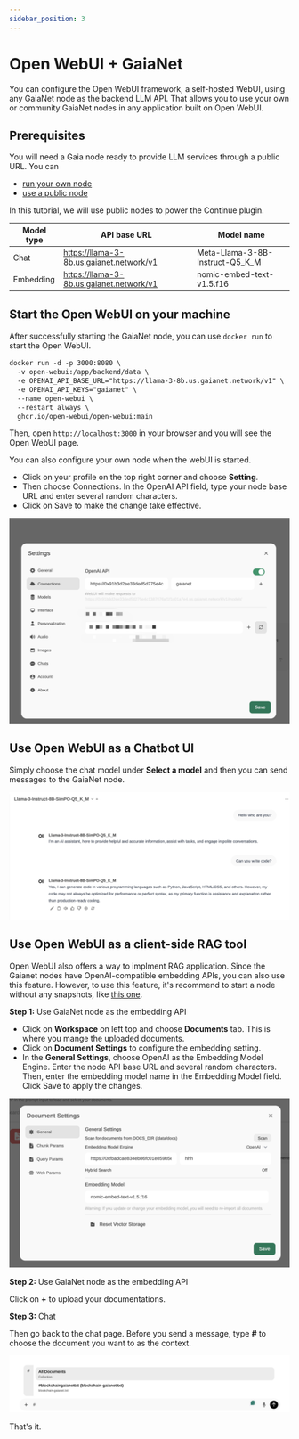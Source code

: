 ```yaml
---
sidebar_position: 3
---
```


# Open WebUI + GaiaNet

You can configure the Open WebUI framework, a self-hosted WebUI, using any GaiaNet node as the backend LLM API. That allows you to use your own
or community GaiaNet nodes in any application built on Open WebUI.

## Prerequisites

You will need a Gaia node ready to provide LLM services through a public URL. You can

* [run your own node](../../node-guide/quick-start.md)
* [use a public node](../nodes.md)

In this tutorial, we will use public nodes to power the Continue plugin.

| Model type | API base URL | Model name |
|-----|--------|-----|
| Chat | https://llama-3-8b.us.gaianet.network/v1 | Meta-Llama-3-8B-Instruct-Q5_K_M |
| Embedding | https://llama-3-8b.us.gaianet.network/v1 | nomic-embed-text-v1.5.f16 |

## Start the Open WebUI on your machine

After successfully starting the GaiaNet node, you can use `docker run` to start the Open WebUI.

```
docker run -d -p 3000:8080 \
  -v open-webui:/app/backend/data \
  -e OPENAI_API_BASE_URL="https://llama-3-8b.us.gaianet.network/v1" \
  -e OPENAI_API_KEYS="gaianet" \
  --name open-webui \
  --restart always \
  ghcr.io/open-webui/open-webui:main
```

Then, open `http://localhost:3000` in your browser and you will see the Open WebUI page.

You can also configure your own node when the webUI is started. 

* Click on your profile on the top right corner and choose **Setting**.
* Then choose Connections. In the OpenAI API field, type your node base URL and enter several random characters.
* Click on Save to make the change take effective.

![](openwebui-02.png)

## Use Open WebUI as a Chatbot UI

Simply choose the chat model under **Select a model** and then you can send messages to the GaiaNet node.

![](openwebui-01.png)


## Use Open WebUI as a client-side RAG tool

Open WebUI also offers a way to implment RAG application. Since the Gaianet nodes have OpenAI-compatible embedding APIs, you can also use this feature. However, to use this feature, it's recommend to start a node without any snapshots, like [this one](https://github.com/GaiaNet-AI/node-configs/tree/main/llama-3-8b-instruct).

**Step 1:** Use GaiaNet node as the embedding API

* Click on **Workspace** on left top and choose **Documents** tab. This is where you mange the uploaded documents.
* Click on **Document Settings** to configure the embedding setting.
* In the **General Settings**, choose OpenAI as the Embedding Model Engine. Enter the node API base URL and several random characters. Then, enter the embedding model name in the Embedding Model field. Click Save to apply the changes.

![](openwebui-04.png)

**Step 2:** Use GaiaNet node as the embedding API

Click on **+** to upload your documentations.

**Step 3:** Chat

Then go back to the chat page. Before you send a message, type **#** to choose the document you want to as the context.

![](openwebui-05.png)

That's it.

